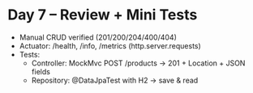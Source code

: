 # Day 7 – Review + Mini Tests

- Manual CRUD verified (201/200/204/400/404)
- Actuator: /health, /info, /metrics (http.server.requests)
- Tests:
  - Controller: MockMvc POST /products → 201 + Location + JSON fields
  - Repository: @DataJpaTest with H2 → save & read
